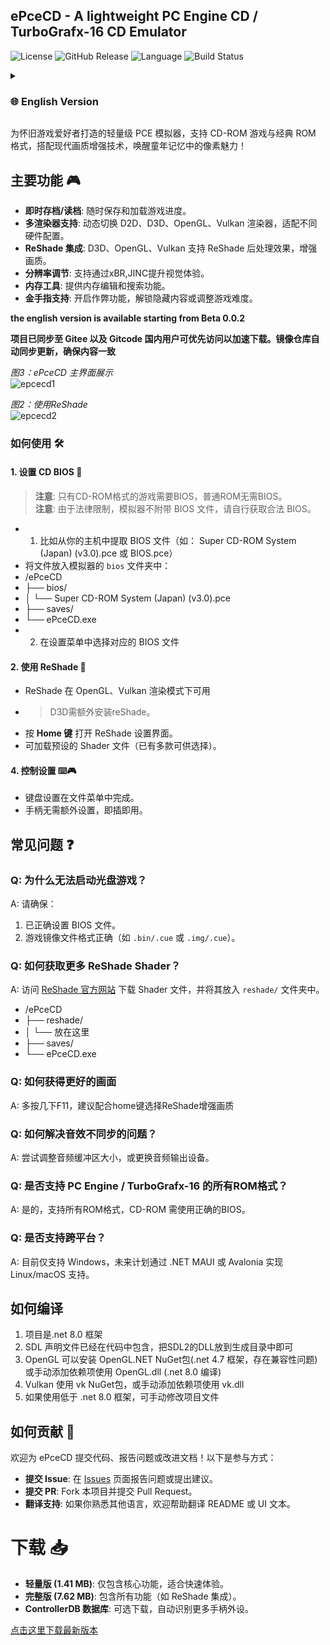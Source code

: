 ## **ePceCD - A lightweight PC Engine CD / TurboGrafx-16 CD Emulator**  

![License](https://img.shields.io/badge/license-MIT-blue) ![GitHub Release](https://img.shields.io/github/v/release/unknowall/emuPCE?label=Release) ![Language](https://img.shields.io/github/languages/top/unknowall/emuPCE) ![Build Status](https://img.shields.io/badge/build-passing-brightgreen)

<details>
<summary><h3> 🌐 English Version</h3></summary>
  
A lightweight emulator for retro gaming enthusiasts, supporting CD-ROM games and classic ROM formats with modern graphical enhancements to revive the pixel art charm of your childhood memories!

## Key Features 🎮
- **Instant Save/Load**: Save and load game progress anytime.
- **Multiple Renderer Support**: Dynamically switch between D2D/D3D/OpenGL/Vulkan renderers to adapt to different hardware configurations.
- **ReShade Integration**: Post-processing effects (xBR/JINC upscaling) available for OpenGL/Vulkan/D3D pipelines.
- **Resolution Scaling**: Enhanced visual experience through xBR/JINC algorithms.
- **Memory Tools**: Provides memory editing and search capabilities.
- **Cheat Code Support**: Unlock hidden content or adjust game difficulty via cheat codes.

> <b>Note:</b> This English documentation became available from Beta version 0.0.2 onwards.

_图3：ePceCD 主界面展示_<br>
![epcecd1](https://github.com/user-attachments/assets/95e6e618-cde2-42c0-8db5-6d04de6f4385)

_图2：使用ReShade_<br>
![epcecd2](https://github.com/user-attachments/assets/d978b804-fdfa-49a9-a625-fc813acca6ba)

### How to Use 🛠️

#### 1. Setting Up CD BIOS 🔑
> **Note**: BIOS files are required only for CD-ROM format games, not for standard ROMs.  
> **Legal Disclaimer**: Due to copyright restrictions, the emulator does not include BIOS files. You must obtain them legally from your own console.

- 1. Example BIOS files: `Super CD-ROM System (Japan) (v3.0).pce` or `BIOS.pce`
- Place the file in the emulator's `bios` folder:
```
/ePceCD
├── bios/
│   └── Super CD-ROM System (Japan) (v3.0).pce
├── saves/
└── ePceCD.exe
```
 - 2. Select the appropriate BIOS file in the Settings

#### 2. Using ReShade 🎨
- Available in OpenGL/Vulkan rendering modes
- > D3D requires separate ReShade installation
- Press the **Home key** to open the ReShade settings interface
- Load preset shader files (multiple options available)

#### 4. Control Settings ⌨️🎮
- Keyboard mapping configuration is done through the File menu
- Gamepads are plug-and-play compatible

## Frequently Asked Questions ❓

### Q: Why can't I start a CD-ROM game?
A: Please verify:
1. BIOS file is correctly configured
2. Game image format is valid (e.g., `.bin/.cue` or `.img/.cue`)

### Q: How do I get more ReShade shaders?
A: 
1. Download shader files from [ReShade Official Website](https://reshade.me/) and place them in the `reshade/` folder:
```
/ePceCD
├── reshade/
│   └── Put shaders here
├── saves/
└── ePceCD.exe
```


### Q: How to improve visual quality?
A: Press F11 multiple times. Combine with Home key to enable ReShade enhancements.

### Q: How to fix audio sync issues?
A: Try adjusting audio buffer size or switching audio output devices.

### Q: Does it support all PC Engine/TurboGrafx-16 ROM formats?
A: Yes, all ROM formats are supported. CD-ROM requires proper BIOS configuration.

### Q: Is cross-platform support available?
A: Currently Windows-only. Linux/macOS support planned via .NET MAUI or Avalonia frameworks.

## Compilation Guide

1. Project built with .NET 8.0 framework
2. SDL definitions already included in code - place SDL2 DLL in output directory
3. OpenGL: Install OpenGL.NET NuGet package (.NET 4.7 framework with compatibility issues)  
   Or manually add OpenGL.dll for .NET 8.0 builds
5. Vulkan: Use vk NuGet package or manual vk.dll dependency
6. For versions below .NET 8.0, modify project file manually

## How to Contribute 🤝
We welcome code submissions, issue reports, and documentation improvements!
- **Submit Issues**: Report bugs or suggest features at [Issues](https://github.com/unknowall/emuPCE/issues)
- **Pull Requests**: Fork this project and submit PRs
- **Localization**: Help translate UI text and documentation

# Downloads 📥

- **Lite Version (1.41 MB)**: Core functionality only, ideal for quick testing
- **Full Version (7.62 MB)**: Includes all features including ReShade integration
- **ControllerDB Database**: Optional download for enhanced controller recognition

[Download Latest Version](https://github.com/unknowall/emuPCE/releases)

</details>

为怀旧游戏爱好者打造的轻量级 PCE 模拟器，支持 CD-ROM 游戏与经典 ROM 格式，搭配现代画质增强技术，唤醒童年记忆中的像素魅力！

## 主要功能 🎮
- **即时存档/读档**: 随时保存和加载游戏进度。
- **多渲染器支持**: 动态切换 D2D、D3D、OpenGL、Vulkan 渲染器，适配不同硬件配置。
- **ReShade 集成**: D3D、OpenGL、Vulkan 支持 ReShade 后处理效果，增强画质。
- **分辨率调节**: 支持通过xBR,JINC提升视觉体验。
- **内存工具**: 提供内存编辑和搜索功能。
- **金手指支持**: 开启作弊功能，解锁隐藏内容或调整游戏难度。

<b>the english version is available starting from Beta 0.0.2 </b>

**项目已同步至 Gitee 以及 Gitcode 国内用户可优先访问以加速下载。镜像仓库自动同步更新，确保内容一致**

_图3：ePceCD 主界面展示_<br>
![epcecd1](https://github.com/user-attachments/assets/95e6e618-cde2-42c0-8db5-6d04de6f4385)

_图2：使用ReShade_<br>
![epcecd2](https://github.com/user-attachments/assets/d978b804-fdfa-49a9-a625-fc813acca6ba)

### 如何使用 🛠️

#### 1. 设置 CD BIOS 🔑
> **注意**: 只有CD-ROM格式的游戏需要BIOS，普通ROM无需BIOS。<br>
> **注意**: 由于法律限制，模拟器不附带 BIOS 文件，请自行获取合法 BIOS。
- 1. 比如从你的主机中提取 BIOS 文件（如： Super CD-ROM System (Japan) (v3.0).pce 或 BIOS.pce）
- 将文件放入模拟器的 `bios` 文件夹中：
- /ePceCD
- ├── bios/
- │ └── Super CD-ROM System (Japan) (v3.0).pce
- ├── saves/
- └── ePceCD.exe
- 2. 在设置菜单中选择对应的 BIOS 文件

#### 2. 使用 ReShade 🎨
- ReShade 在 OpenGL、Vulkan 渲染模式下可用
- >D3D需额外安装reShade。
- 按 **Home 键** 打开 ReShade 设置界面。
- 可加载预设的 Shader 文件（已有多款可供选择）。
  
#### 4. 控制设置 ⌨️🎮
- 键盘设置在文件菜单中完成。
- 手柄无需额外设置，即插即用。
  
## 常见问题 ❓

### Q: 为什么无法启动光盘游戏？
A: 请确保：
1. 已正确设置 BIOS 文件。
2. 游戏镜像文件格式正确（如 `.bin/.cue` 或 `.img/.cue`）。

### Q: 如何获取更多 ReShade Shader？
A: 访问 [ReShade 官方网站](https://reshade.me/) 下载 Shader 文件，并将其放入 `reshade/` 文件夹中。
- /ePceCD
- ├── reshade/
- │ └── 放在这里
- ├── saves/
- └── ePceCD.exe

### Q: 如何获得更好的画面
A: 多按几下F11，建议配合home键选择ReShade增强画质

### Q: 如何解决音效不同步的问题？
A: 尝试调整音频缓冲区大小，或更换音频输出设备。

### Q: 是否支持 PC Engine / TurboGrafx-16 的所有ROM格式？
A: 是的，支持所有ROM格式，CD-ROM 需使用正确的BIOS。

### Q: 是否支持跨平台？
A: 目前仅支持 Windows，未来计划通过 .NET MAUI 或 Avalonia 实现 Linux/macOS 支持。

## 如何编译
1. 项目是.net 8.0 框架
2. SDL 声明文件已经在代码中包含，把SDL2的DLL放到生成目录中即可
3. OpenGL 可以安装 OpenGL.NET NuGet包(.net 4.7 框架，存在兼容性问题)<br>
   或手动添加依赖项使用 OpenGL.dll (.net 8.0 编译)
5. Vulkan 使用 vk NuGet包，或手动添加依赖项使用 vk.dll
6. 如果使用低于 .net 8.0 框架，可手动修改项目文件

## 如何贡献 🤝
欢迎为 ePceCD 提交代码、报告问题或改进文档！以下是参与方式：
- **提交 Issue**: 在 [Issues](https://github.com/unknowall/emuPCE/issues) 页面报告问题或提出建议。
- **提交 PR**: Fork 本项目并提交 Pull Request。
- **翻译支持**: 如果你熟悉其他语言，欢迎帮助翻译 README 或 UI 文本。

# 下载 📥

- **轻量版 (1.41 MB)**: 仅包含核心功能，适合快速体验。
- **完整版 (7.62 MB)**: 包含所有功能（如 ReShade 集成）。
- **ControllerDB 数据库**: 可选下载，自动识别更多手柄外设。

[点击这里下载最新版本](https://github.com/unknowall/emuPCE/releases)

